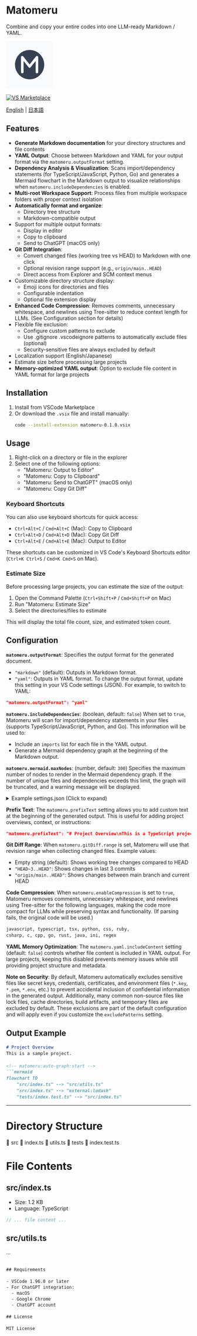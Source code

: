 # Matomeru

Combine and copy your entire codes into one LLM-ready Markdown / YAML.


<img src="images/icon.png" width="128" height="128" alt="Matomeru Icon">

[![VS Marketplace](https://img.shields.io/visual-studio-marketplace/v/romot-co.matomeru)](https://marketplace.visualstudio.com/items?itemName=romot.matomeru)

[English](#features) | [日本語](README.ja.md)

## Features

- **Generate Markdown documentation** for your directory structures and file contents
- **YAML Output**: Choose between Markdown and YAML for your output format via the `matomeru.outputFormat` setting.
- **Dependency Analysis & Visualization**: Scans import/dependency statements (for TypeScript/JavaScript, Python, Go) and generates a Mermaid flowchart in the Markdown output to visualize relationships when `matomeru.includeDependencies` is enabled.
- **Multi-root Workspace Support**: Process files from multiple workspace folders with proper context isolation
- **Automatically format and organize**:
  - Directory tree structure
  - Markdown-compatible output
- Support for multiple output formats:
  - Display in editor
  - Copy to clipboard
  - Send to ChatGPT (macOS only)
- **Git Diff Integration**:
  - Convert changed files (working tree vs HEAD) to Markdown with one click
  - Optional revision range support (e.g., `origin/main..HEAD`)
  - Direct access from Explorer and SCM context menus
- Customizable directory structure display:
  - Emoji icons for directories and files
  - Configurable indentation
  - Optional file extension display
- **Enhanced Code Compression**: Removes comments, unnecessary whitespace, and newlines using Tree-sitter to reduce context length for LLMs. (See Configuration section for details)
- Flexible file exclusion:
  - Configure custom patterns to exclude
  - Use .gitignore .vscodeignore patterns to automatically exclude files (optional)
  - Security-sensitive files are always excluded by default
- Localization support (English/Japanese)
- Estimate size before processing large projects
- **Memory-optimized YAML output**: Option to exclude file content in YAML format for large projects

## Installation

1. Install from VSCode Marketplace
2. Or download the `.vsix` file and install manually:
   ```bash
   code --install-extension matomeru-0.1.0.vsix
   ```

## Usage

1. Right-click on a directory or file in the explorer
2. Select one of the following options:
   - "Matomeru: Output to Editor"
   - "Matomeru: Copy to Clipboard" 
   - "Matomeru: Send to ChatGPT" (macOS only)
   - "Matomeru: Copy Git Diff"

### Keyboard Shortcuts

You can also use keyboard shortcuts for quick access:
- `Ctrl+Alt+C` / `Cmd+Alt+C` (Mac): Copy to Clipboard
- `Ctrl+Alt+D` / `Cmd+Alt+D` (Mac): Copy Git Diff
- `Ctrl+Alt+E` / `Cmd+Alt+E` (Mac): Output to Editor

These shortcuts can be customized in VS Code's Keyboard Shortcuts editor (`Ctrl+K Ctrl+S` / `Cmd+K Cmd+S` on Mac).

### Estimate Size

Before processing large projects, you can estimate the size of the output:
1. Open the Command Palette (`Ctrl+Shift+P` / `Cmd+Shift+P` on Mac)
2. Run "Matomeru: Estimate Size"
3. Select the directories/files to estimate

This will display the total file count, size, and estimated token count.

## Configuration

**`matomeru.outputFormat`**: Specifies the output format for the generated document.
  - `"markdown"` (default): Outputs in Markdown format.
  - `"yaml"`: Outputs in YAML format.
  To change the output format, update this setting in your VS Code settings (JSON). For example, to switch to YAML:
  ```json
  "matomeru.outputFormat": "yaml"
  ```

**`matomeru.includeDependencies`**: (boolean, default: `false`) When set to `true`, Matomeru will scan for import/dependency statements in your files (supports TypeScript/JavaScript, Python, and Go). This information will be used to:
  - Include an `imports` list for each file in the YAML output.
  - Generate a Mermaid dependency graph at the beginning of the Markdown output.

**`matomeru.mermaid.maxNodes`**: (number, default: `300`) Specifies the maximum number of nodes to render in the Mermaid dependency graph. If the number of unique files and dependencies exceeds this limit, the graph will be truncated, and a warning message will be displayed.

<details>
<summary>Example settings.json (Click to expand)</summary>

```json
{
  "matomeru.outputFormat": "markdown",
  "matomeru.maxFileSize": 1048576,
  "matomeru.excludePatterns": [
    "node_modules/**",
    ".git/**",
    "dist/**",
    "build/**",
    "coverage/**",
    ".DS_Store",
    "Thumbs.db",
    "*.key",
    "*.env*",
    "package-lock.json"
  ],
  "matomeru.chatGptIntegration": false,
  "matomeru.directoryStructure.directoryIcon": "📁",
  "matomeru.directoryStructure.fileIcon": "📄",
  "matomeru.directoryStructure.indentSize": 2,
  "matomeru.directoryStructure.showFileExtensions": true,
  "matomeru.directoryStructure.useEmoji": true,
  "matomeru.prefixText": "",
  "matomeru.useGitignore": false,
  "matomeru.useVscodeignore": false,
  "matomeru.enableCompression": false,
  "matomeru.includeDependencies": false,
  "matomeru.mermaid.maxNodes": 300,
  "matomeru.gitDiff.range": "",
  "matomeru.yaml.includeContent": false
}
```
</details>

**Prefix Text**: The `matomeru.prefixText` setting allows you to add custom text at the beginning of the generated output. This is useful for adding project overviews, context, or instructions:
```json
"matomeru.prefixText": "# Project Overview\nThis is a TypeScript project for..."
```

**Git Diff Range**: When `matomeru.gitDiff.range` is set, Matomeru will use that revision range when collecting changed files. Example values:
- Empty string (default): Shows working tree changes compared to HEAD
- `"HEAD~3..HEAD"`: Shows changes in last 3 commits
- `"origin/main..HEAD"`: Shows changes between main branch and current HEAD

**Code Compression**: When `matomeru.enableCompression` is set to `true`, Matomeru removes comments, unnecessary whitespace, and newlines using Tree-sitter for the following languages, making the code more compact for LLMs while preserving syntax and functionality. (If parsing fails, the original code will be used.)

```txt
javascript, typescript, tsx, python, css, ruby, 
csharp, c, cpp, go, rust, java, ini, regex
```

**YAML Memory Optimization**: The `matomeru.yaml.includeContent` setting (default: `false`) controls whether file content is included in YAML output. For large projects, keeping this disabled prevents memory issues while still providing project structure and metadata.

**Note on Security**: By default, Matomeru automatically excludes sensitive files like secret keys, 
credentials, certificates, and environment files (`*.key`, `*.pem`, `*.env`, etc.) to prevent accidental 
inclusion of confidential information in the generated output. Additionally, many common non-source files
like lock files, cache directories, build artifacts, and temporary files are excluded by default.
These exclusions are part of the default configuration and will apply even if you customize the `excludePatterns` setting.

## Output Example

```markdown
# Project Overview
This is a sample project.

<!-- matomeru:auto-graph:start -->
```mermaid
flowchart TD
    "src/index.ts" --> "src/utils.ts"
    "src/index.ts" --> "external:lodash"
    "tests/index.test.ts" --> "src/index.ts"
```
<!-- matomeru:auto-graph:end -->
---

# Directory Structure
📁 src
  📄 index.ts
  📄 utils.ts
📁 tests
  📄 index.test.ts

# File Contents

## src/index.ts
- Size: 1.2 KB
- Language: TypeScript

```typescript
// ... file content ...
```

## src/utils.ts
...
```

## Requirements

- VSCode 1.96.0 or later
- For ChatGPT integration:
  - macOS
  - Google Chrome
  - ChatGPT account

## License

MIT License

